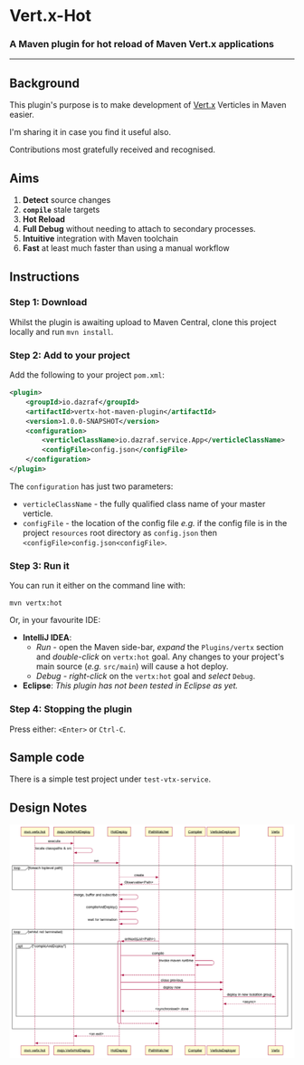 # Vert.x-Hot
### A Maven plugin for hot reload of Maven Vert.x applications
---
## Background

This plugin's purpose is to make development of [Vert.x](http://vertx.io) Verticles in Maven easier.

I'm sharing it in case you find it useful also. 

Contributions most gratefully received and recognised.
 
## Aims

1. __Detect__ source changes
2. __```compile```__ stale targets
3. __Hot Reload__
4. __Full Debug__ without needing to attach to secondary processes.
5. __Intuitive__ integration with Maven toolchain
6. __Fast__ at least much faster than using a manual workflow

## Instructions

### Step 1: Download
Whilst the plugin is awaiting upload to Maven Central, clone this project locally and run ```mvn install```.

### Step 2: Add to your project
Add the following to your project ```pom.xml```:

```xml
<plugin>
    <groupId>io.dazraf</groupId>
    <artifactId>vertx-hot-maven-plugin</artifactId>
    <version>1.0.0-SNAPSHOT</version>
    <configuration>
        <verticleClassName>io.dazraf.service.App</verticleClassName>
        <configFile>config.json</configFile>
    </configuration>
</plugin>
```

The ```configuration``` has just two parameters:

* ```verticleClassName``` - the fully qualified class name of your master verticle.
* ```configFile``` - the location of the config file *e.g.* if the config file is in the project ```resources``` root directory as ```config.json``` then ```<configFile>config.json<configFile>```.  

### Step 3: Run it

You can run it either on the command line with:

``` 
mvn vertx:hot
```

Or, in your favourite IDE: 

* __IntelliJ IDEA__: 
  * *Run* - open the Maven side-bar, *expand* the ```Plugins/vertx``` section and *double-click* on ```vertx:hot``` goal. Any changes to your project's main source (*e.g.* ```src/main```) will cause a hot deploy. 
  * *Debug* - *right-click* on the ```vertx:hot``` goal and *select* ```Debug```.
* __Eclipse__: *This plugin has not been tested in Eclipse as yet.*

### Step 4: Stopping the plugin

Press either: ```<Enter>``` or  ```Ctrl-C```.

## Sample code
There is a simple test project under ```test-vtx-service```.

## Design Notes

![sequence diagram](design.png)

